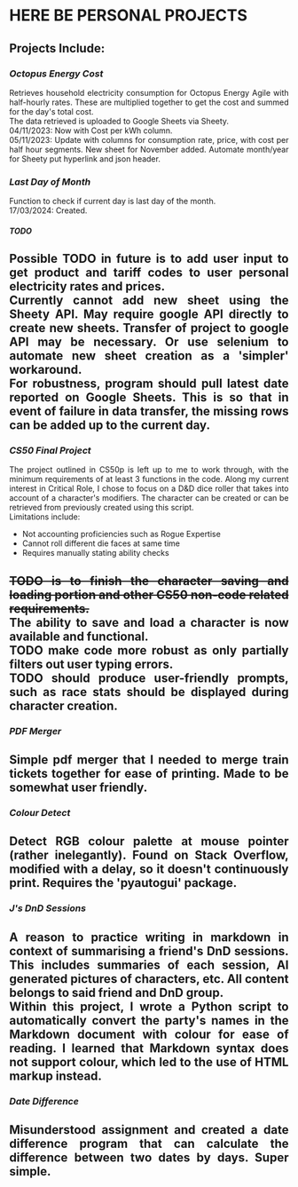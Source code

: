 # HERE BE PERSONAL PROJECTS
## **Projects Include:**
<div style="text-align: justify">

### *Octopus Energy Cost*
Retrieves household electricity consumption for Octopus Energy Agile with 
half-hourly 
rates. These are multiplied together to get the cost and summed for the 
day's total cost. <br />
The data retrieved is uploaded to Google Sheets via Sheety.<br />
04/11/2023: Now with Cost per kWh column.<br />
05/11/2023: Update with columns for consumption rate, price, with cost per 
half hour segments. New sheet for November added. Automate month/year
for Sheety put hyperlink and json header.<br />
### *Last Day of Month*
Function to check if current day is last day of the month.<br />
17/03/2024: Created.
#### *TODO*
Possible TODO in future is to add user input to get product and tariff codes 
to user personal electricity rates and prices. <br />
Currently cannot add new sheet using the Sheety API. May require google API 
directly to create new sheets. Transfer of project to google API may be 
necessary. Or use selenium to automate new sheet creation as a 'simpler' 
workaround. <br />
For robustness, program should pull latest date reported on Google Sheets. 
This is so that in event of failure in data transfer, the missing rows can 
be added up to the current day.
-------------------------------------------------------------------------------
### *CS50 Final Project*
The project outlined in CS50p is left up to me to work through, with the 
minimum requirements of at least 3 functions in the code. Along my current 
interest in Critical Role, I chose to focus 
on a D&D dice roller that takes into account of a character's modifiers. 
The character can be created or can be retrieved from previously created 
using this script. <br />
Limitations include:
- Not accounting proficiencies such as Rogue Expertise
- Cannot roll different die faces at same time
- Requires manually stating ability checks

~~TODO is to finish the character saving and loading portion and other CS50
non-code related requirements.~~ <br />
The ability to save and load a character is now available and functional. 
<br />
TODO make code more robust as only partially filters out user typing errors.
<br />
TODO should produce user-friendly prompts, such as race stats should be 
displayed during character creation.
-------------------------------------------------------------------------------
### *PDF Merger*
Simple pdf merger that I needed to merge train tickets together for ease of 
printing. Made to be somewhat user friendly.
-------------------------------------------------------------------------------
### *Colour Detect*
Detect RGB colour palette at mouse pointer (rather inelegantly). Found on 
Stack Overflow, modified with a delay, so it doesn't continuously print. 
Requires the 'pyautogui' package.
-------------------------------------------------------------------------------
### *J's DnD Sessions*
A reason to practice writing in markdown in context of summarising a 
friend's DnD sessions. This includes summaries of each session, AI 
generated pictures of characters, etc. All content belongs to said friend 
and DnD group.<br />
Within this project, I wrote a Python script to automatically convert the 
party's names in the Markdown document with colour for ease of reading. I 
learned that Markdown syntax does not support colour, which led to the use 
of HTML markup instead.
-------------------------------------------------------------------------------
### *Date Difference*
Misunderstood assignment and created a date difference program that can calculate the difference between two dates by days. Super simple.
-------------------------------------------------------------------------------
</div>